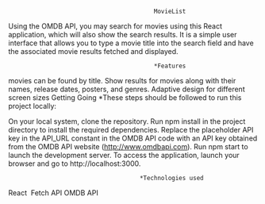                                              MovieList

Using the OMDB API, you may search for movies using this React application, which will also show the search results. It is a simple user interface that allows you to type a movie title into the search field and have the associated movie results fetched and displayed.

                                             *Features
                                             
movies can be found by title.
Show results for movies along with their names, release dates, posters, and genres.
Adaptive design for different screen sizes
Getting Going
                           *These steps should be followed to run this project locally:

On your local system, clone the repository.
Run npm install in the project directory to install the required dependencies.
Replace the placeholder API key in the API_URL constant in the OMDB API code with an API key obtained from the OMDB API website (http://www.omdbapi.com).
Run npm start to launch the development server.
To access the application, launch your browser and go to http://localhost:3000.

                                         *Technologies used
                                         
React 
Fetch API
OMDB API 



